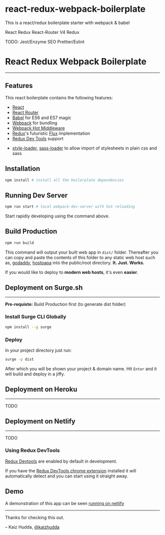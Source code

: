 # react-redux-webpack-boilerplate
This is a react/redux boilerplate starter with webpack &amp; babel

React
Redux
React-Router V4
Redux

TODO:
Jest/Enzyme
SEO
Prettier/Eslint

# React Redux Webpack Boilerplate

---

## Features

This react boilerplate contains the following features:

* [React](https://github.com/facebook/react)
* [React Router](https://github.com/rackt/react-router)
* [Babel](http://babeljs.io) for ES6 and ES7 magic
* [Webpack](http://webpack.github.io) for bundling
* [Webpack Hot Middleware](https://github.com/glenjamin/webpack-hot-middleware)
* [Redux](https://github.com/rackt/redux)'s futuristic [Flux](https://facebook.github.io/react/blog/2014/05/06/flux.html) implementation
* [Redux Dev Tools](https://github.com/gaearon/redux-devtools) support
<!-- * [ESLint](http://eslint.org) to maintain a consistent code style -->
* [style-loader](https://github.com/webpack/style-loader), [sass-loader](https://github.com/jtangelder/sass-loader) to allow import of stylesheets in plain css and sass
<!-- * [font-awesome-webpack](https://github.com/gowravshekar/font-awesome-webpack) to customize Bootstrap and FontAwesome -->
<!-- * [react-helmet](https://github.com/nfl/react-helmet) to manage title and meta tag information on both server and client -->

## Installation

```bash
npm install # install all the boilerplate dependencies
```

## Running Dev Server

```bash
npm run start # local webpack-dev-server with hot reloading
```

Start rapidly developing using the command above.

## Build Production

```bash
npm run build
```

This command will output your built web app in ```dist/``` folder. Thereafter you can copy and paste the contents of this folder to any static web host such as, [godaddy](https://godaddy.com), [hostpapa](https://hostpapa.com) into the public/root directory.
**It. Just. Works.**

If you would like to deploy to **modern web hosts**, it's even **easier**.

## Deployment on Surge.sh
---

 **Pre-requiste:** Build Production first (to generate dist folder)

### Install Surge CLI Globally
```bash
npm install --g surge
```

### Deploy
In your project directory just run:
```bash
surge -p dist
```

After which you will be shown your project & domain name. 
Hit ```Enter``` and it will build and deploy in a jiffy.



## Deployment on Heroku
 
---

TODO

## Deployment on Netlify
 
---

TODO

### Using Redux DevTools

[Redux Devtools](https://github.com/gaearon/redux-devtools) are enabled by default in development.

If you have the [Redux DevTools chrome extension](https://chrome.google.com/webstore/detail/redux-devtools/lmhkpmbekcpmknklioeibfkpmmfibljd) installed it will automatically detect and you can start using it straight away.

<!-- DevTools are not enabled during production. -->



## Demo

A demonstration of this app can be seen [running on netlify](https://react-redux.herokuapp.com)
<!-- , which is a deployment of the [netlify branch](https://github.com/erikras/react-redux-universal-hot-example/tree/heroku). -->


<!-- #### Images

Now it's possible to render the image both on client and server. Please refer to issue [#39](https://github.com/erikras/react-redux-universal-hot-example/issues/39) for more detail discussion, the usage would be like below (super easy):

```javascript
let logoImage = require('./logo.png');
``` -->

<!-- #### Styles

This project uses [local styles](https://medium.com/seek-ui-engineering/the-end-of-global-css-90d2a4a06284) using [css-loader](https://github.com/webpack/css-loader). The way it works is that you import your stylesheet at the top of the `render()` function in your React Component, and then you use the classnames returned from that import. Like so:

```javascript
render() {
const styles = require('./App.scss');
...
```

Then you set the `className` of your element to match one of the CSS classes in your SCSS file, and you're good to go!

```jsx
<div className={styles.mySection}> ... </div>
``` -->

<!-- ## Deployment on Heroku -->
 
---
Thanks for checking this out.

– Kaiz Hudda, [@kaizhudda](https://twitter.com/kaizhudda)


